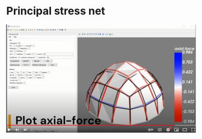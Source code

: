 # Principal stress net



[![Funicular](assets/funicular.png)](https://www.youtube.com/embed/sOzjRHIrR-s)